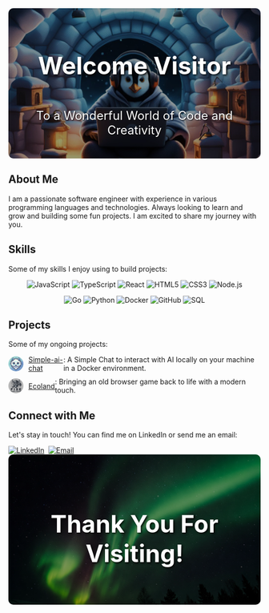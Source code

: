 <div align="center">
  <div style="position: relative; width: 100%; height: 300px; overflow: hidden; border-radius: 10px; margin-bottom: 20px;">
    <img src="images/iglu.jpg" style="width: 100%; height: 100%; object-fit: cover;" alt="Nordic Igloo Background" />
    <div style="position: absolute; top: 0; left: 0; width: 100%; height: 100%; display: flex; flex-direction: column; justify-content: center; align-items: center; background-color: rgba(0, 0, 0, 0.4);">
      <h1 style="color: white; font-size: 3rem; text-shadow: 2px 2px 4px #000000;">Welcome Visitor</h1>
      <p style="color: white; font-size: 1.5rem; text-shadow: 1px 1px 2px #000000;">To a Wonderful World of Code and Creativity</p>
    </div>
  </div>
</div>

## About Me

I am a passionate software engineer with experience in various programming languages and technologies.
Always looking to learn and grow and building some fun projects.
I am excited to share my journey with you.

## Skills

Some of my skills I enjoy using to build projects:

<div align="center">
  
![JavaScript](https://img.shields.io/badge/JavaScript-F7DF1E?style=flat&logo=javascript&logoColor=black)
![TypeScript](https://img.shields.io/badge/TypeScript-3178C6?style=flat&logo=typescript&logoColor=white)
![React](https://img.shields.io/badge/React-61DAFB?style=flat&logo=react&logoColor=black)
![HTML5](https://img.shields.io/badge/HTML5-E34F26?style=flat&logo=html5&logoColor=white)
![CSS3](https://img.shields.io/badge/CSS-1572B6?style=flat&logo=css3&logoColor=white)
![Node.js](https://img.shields.io/badge/Node.js-339933?style=flat&logo=nodedotjs&logoColor=white)

</div>

<div align="center">

![Go](https://img.shields.io/badge/Go-00ADD8?style=flat&logo=go&logoColor=white)
![Python](https://img.shields.io/badge/Python-3776AB?style=flat&logo=python&logoColor=white)
![Docker](https://img.shields.io/badge/Docker-2496ED?style=flat&logo=docker&logoColor=white)
![GitHub](https://img.shields.io/badge/CI/CD-2088FF?style=flat&logo=github&logoColor=white)
![SQL](https://img.shields.io/badge/SQL-4479A1?style=fflat&logo=mariadb&logoColor=white)

</div>

## Projects

Some of my ongoing projects:

<div style="display: flex; align-items: center; margin-bottom: 10px;">
  <img src="images/snowWolf.webp" style="width: 30px; height: 30px; border-radius: 50%; margin-right: 10px; object-fit: cover;" alt="Snowwolf Icon" />
  <a href="https://github.com/FinnyChSt/simple-ai-chat">Simple-ai-chat</a>: A Simple Chat to interact with AI locally on your machine in a Docker environment.
</div>
<div style="display: flex; align-items: center; margin-bottom: 10px;">
    <img src="images/ecoLand.webp" style="width: 30px; height: 30px; border-radius: 50%; margin-right: 10px; object-fit: cover;" alt="Ecoland Icon" />
    <a href="https://github.com/FiSeStRo/Ecoland-Backend-Service">Ecoland</a>: Bringing an old browser game back to life with a modern touch.
</div>

## Connect with Me

Let's stay in touch! You can find me on LinkedIn or send me an email:

<div align="left" style="display: flex; flex-direction: row;">
  <a href="https://www.linkedin.com/in/finn-steffen/">
    <img src="https://img.icons8.com/?size=100&id=13930&format=png&color=000000" alt="LinkedIn" width="40" height="40"/>
  </a>
  &nbsp;&nbsp;
  <a href="mailto:f.ch.steffen.91@gmail.com">
    <img src="https://img.icons8.com/?size=100&id=P7UIlhbpWzZm&format=png&color=000000" alt="Email" width="40" height="40"/>
  </a>
</div>

<div align="center">
  <div style="position: relative; width: 100%; height: 300px; overflow: hidden; border-radius: 10px; margin-bottom: 20px;">
    <img src="./images/aurora_boreales.jpeg" style="width: 100%; height: 100%; object-fit: cover;" alt="Nordic Igloo Background" />
    <div style="position: absolute; top: 0; left: 0; width: 100%; height: 100%; display: flex; flex-direction: column; justify-content: center; align-items: center; background-color: rgba(0, 0, 0, 0.4);">
      <h1 style="color: white; font-size: 3rem; text-shadow: 2px 2px 4px #000000;">Thank You For Visiting!</h1>
  </div>
</div>
